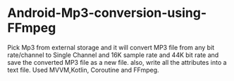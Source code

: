 # Android-Mp3-conversion-using-FFmpeg
Pick Mp3 from external storage and it will convert MP3 file from any bit rate/channel to Single Channel and 16K sample rate and 44K bit rate and save the converted MP3 file as a new file. also, write all the attributes into a text file.
Used MVVM,Kotlin, Coroutine and FFmpeg.
